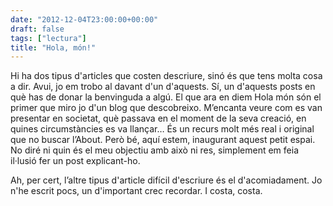 ```yaml
---
date: "2012-12-04T23:00:00+00:00"
draft: false
tags: ["lectura"]
title: "Hola, món!"
---
```

Hi ha dos tipus d'articles que costen descriure, sinó és que tens molta cosa a dir. Avui, jo em trobo al davant d'un d'aquests. Sí, un d'aquests posts en què has de donar la benvinguda a algú. El que ara en diem Hola món són el primer que miro jo d'un blog que descobreixo. M’encanta veure com es van presentar en societat, què passava en el moment de la seva creació, en quines circumstàncies es va llançar… És un recurs molt més real i original que no buscar l’About. Però bé, aquí estem, inaugurant aquest petit espai. No diré ni quin és el meu objectiu amb això ni res, simplement em feia il·lusió fer un post explicant-ho.

Ah, per cert, l’altre tipus d'article difícil d'escriure és el d'acomiadament. Jo n'he escrit pocs, un d'important crec recordar. I costa, costa.